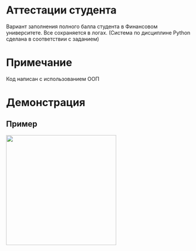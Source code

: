 <h1> Аттестации студента </h1>

Вариант заполнения полного балла студента в Финансовом университете. Все сохраняется в логах. (Система по дисциплине Python сделана в соответствии с заданием)

<h1> Примечание </h1>
 Код написан с использованием ООП
<h1> Демонстрация </h1>


<h2> Пример </h2>
<img src="https://sun9-51.userapi.com/OOOaD8KJO5ewZFS_t9527BlwvTkUb1sEG1w-WA/AQfUUg9S4-Y.jpg" width = 300>

